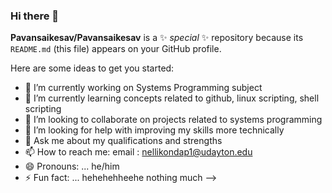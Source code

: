 ### Hi there 👋

**Pavansaikesav/Pavansaikesav** is a ✨ _special_ ✨ repository because its `README.md` (this file) appears on your GitHub profile.

Here are some ideas to get you started:

- 🔭 I’m currently working on Systems Programming subject 
- 🌱 I’m currently learning concepts related to github, linux scripting, shell scripting
- 👯 I’m looking to collaborate on projects related to systems programming
- 🤔 I’m looking for help with improving my skills more technically
- 💬 Ask me about my qualifications and strengths
- 📫 How to reach me: email : nellikondap1@udayton.edu
- 😄 Pronouns: ... he/him
- ⚡ Fun fact: ... hehehehheehe nothing much
-->
